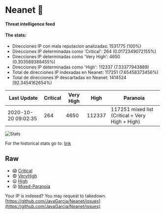 # Neanet :hocho:
#### Threat intelligence feed
#### The stats:

- Direcciones IP con mala reputacion analizadas: 1531775 (100%)
- Direcciones IP determinadas como 'Critical':  264 (0.0172349072155%)
- Direcciones IP determinadas como 'Very High':  4650 (0.303569388455%)
- Direcciones IP determinadas como 'High':  112337 (7.33377943889)
- Total de direcciones IP indexadas en Neanet:  117251 (7.65458373456%)
- Total de direcciones IP descartadas en Neanet:  1414524 (92.3454162654%)

| Last Update | Critical | Very High | High | Paranoia |
| --- | --- | --- | --- | --- |
| 2020-10-20 09:02:35 | 264 | 4650 | 112337 | 117251 mixed list (Critical + Very High + High)|

![Stats](https://docs.google.com/spreadsheets/d/e/2PACX-1vSnaNMIXVabIpDJjufMlzH7poXnshF3mgd8Is1g9ytUEzVsP5my4Trn8f-xkoLLQ38xpL3HtmUexLo6/pubchart?oid=501124687&format=image)

For the historical stats go to: [link](/stats.csv)
## Raw
- :scream: [Critical](https://raw.githubusercontent.com/JavaGarcia/Neanet/master/blacklists/neanet_critical.txt)
- :fearful: [VeryHigh](https://raw.githubusercontent.com/JavaGarcia/Neanet/master/blacklists/neanet_veryHigh.txtt)
- :frowning: [High](https://raw.githubusercontent.com/JavaGarcia/Neanet/master/blacklists/neanet_high.txt)
- :dizzy_face: [Mixed-Paranoia](https://raw.githubusercontent.com/JavaGarcia/Neanet/master/blacklists/neanet_all.txt)


Your IP is indexed? You may request to takedown. [https://github.com/JavaGarcia/Neanet/issues](https://github.com/JavaGarcia/Neanet/issues)




































































































































































































































































































































































































































































































































































































































































































































































































































































































































































































































































































































































































































































































































































































































































































































































































